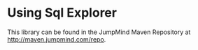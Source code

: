 Using Sql Explorer
================

This library can be found in the JumpMind Maven Repository at http://maven.jumpmind.com/repo.
